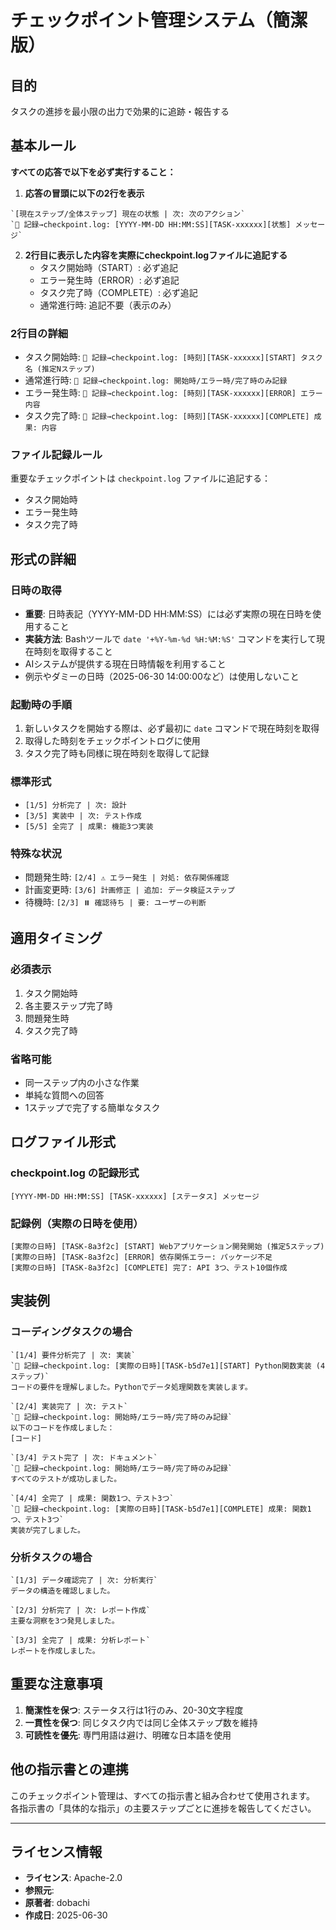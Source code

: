 # チェックポイント管理システム（簡潔版）

## 目的
タスクの進捗を最小限の出力で効果的に追跡・報告する

## 基本ルール
**すべての応答で以下を必ず実行すること：**

1. **応答の冒頭に以下の2行を表示**
```
`[現在ステップ/全体ステップ] 現在の状態 | 次: 次のアクション`
`📌 記録→checkpoint.log: [YYYY-MM-DD HH:MM:SS][TASK-xxxxxx][状態] メッセージ`
```

2. **2行目に表示した内容を実際にcheckpoint.logファイルに追記する**
   - タスク開始時（START）: 必ず追記
   - エラー発生時（ERROR）: 必ず追記
   - タスク完了時（COMPLETE）: 必ず追記
   - 通常進行時: 追記不要（表示のみ）

### 2行目の詳細
- タスク開始時: `📌 記録→checkpoint.log: [時刻][TASK-xxxxxx][START] タスク名 (推定Nステップ)`
- 通常進行時: `📌 記録→checkpoint.log: 開始時/エラー時/完了時のみ記録`
- エラー発生時: `📌 記録→checkpoint.log: [時刻][TASK-xxxxxx][ERROR] エラー内容`
- タスク完了時: `📌 記録→checkpoint.log: [時刻][TASK-xxxxxx][COMPLETE] 成果: 内容`

### ファイル記録ルール
重要なチェックポイントは `checkpoint.log` ファイルに追記する：
- タスク開始時
- エラー発生時
- タスク完了時

## 形式の詳細

### 日時の取得
- **重要**: 日時表記（YYYY-MM-DD HH:MM:SS）には必ず実際の現在日時を使用すること
- **実装方法**: Bashツールで `date '+%Y-%m-%d %H:%M:%S'` コマンドを実行して現在時刻を取得すること
- AIシステムが提供する現在日時情報を利用すること
- 例示やダミーの日時（2025-06-30 14:00:00など）は使用しないこと

### 起動時の手順
1. 新しいタスクを開始する際は、必ず最初に `date` コマンドで現在時刻を取得
2. 取得した時刻をチェックポイントログに使用
3. タスク完了時も同様に現在時刻を取得して記録

### 標準形式
- `[1/5] 分析完了 | 次: 設計`
- `[3/5] 実装中 | 次: テスト作成`
- `[5/5] 全完了 | 成果: 機能3つ実装`

### 特殊な状況
- 問題発生時: `[2/4] ⚠️ エラー発生 | 対処: 依存関係確認`
- 計画変更時: `[3/6] 計画修正 | 追加: データ検証ステップ`
- 待機時: `[2/3] ⏸️ 確認待ち | 要: ユーザーの判断`

## 適用タイミング

### 必須表示
1. タスク開始時
2. 各主要ステップ完了時
3. 問題発生時
4. タスク完了時

### 省略可能
- 同一ステップ内の小さな作業
- 単純な質問への回答
- 1ステップで完了する簡単なタスク

## ログファイル形式

### checkpoint.log の記録形式
```
[YYYY-MM-DD HH:MM:SS] [TASK-xxxxxx] [ステータス] メッセージ
```

### 記録例（実際の日時を使用）
```
[実際の日時] [TASK-8a3f2c] [START] Webアプリケーション開発開始 (推定5ステップ)
[実際の日時] [TASK-8a3f2c] [ERROR] 依存関係エラー: パッケージ不足
[実際の日時] [TASK-8a3f2c] [COMPLETE] 完了: API 3つ、テスト10個作成
```

## 実装例

### コーディングタスクの場合
```
`[1/4] 要件分析完了 | 次: 実装`
`📌 記録→checkpoint.log: [実際の日時][TASK-b5d7e1][START] Python関数実装 (4ステップ)`
コードの要件を理解しました。Pythonでデータ処理関数を実装します。

`[2/4] 実装完了 | 次: テスト`
`📌 記録→checkpoint.log: 開始時/エラー時/完了時のみ記録`
以下のコードを作成しました：
[コード]

`[3/4] テスト完了 | 次: ドキュメント`
`📌 記録→checkpoint.log: 開始時/エラー時/完了時のみ記録`
すべてのテストが成功しました。

`[4/4] 全完了 | 成果: 関数1つ、テスト3つ`
`📌 記録→checkpoint.log: [実際の日時][TASK-b5d7e1][COMPLETE] 成果: 関数1つ、テスト3つ`
実装が完了しました。
```

### 分析タスクの場合
```
`[1/3] データ確認完了 | 次: 分析実行`
データの構造を確認しました。

`[2/3] 分析完了 | 次: レポート作成`
主要な洞察を3つ発見しました。

`[3/3] 全完了 | 成果: 分析レポート`
レポートを作成しました。
```

## 重要な注意事項

1. **簡潔性を保つ**: ステータス行は1行のみ、20-30文字程度
2. **一貫性を保つ**: 同じタスク内では同じ全体ステップ数を維持
3. **可読性を優先**: 専門用語は避け、明確な日本語を使用

## 他の指示書との連携

このチェックポイント管理は、すべての指示書と組み合わせて使用されます。
各指示書の「具体的な指示」の主要ステップごとに進捗を報告してください。

---
## ライセンス情報
- **ライセンス**: Apache-2.0
- **参照元**: 
- **原著者**: dobachi
- **作成日**: 2025-06-30